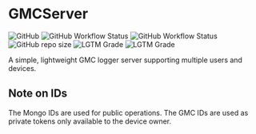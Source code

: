 # GMCServer
![GitHub](https://img.shields.io/github/license/vinceh121/gmcserver)
![GitHub Workflow Status](https://img.shields.io/github/workflow/status/vinceh121/gmcserver/Java%20CI%20with%20Maven?label=Backend%20build)
![GitHub Workflow Status](https://img.shields.io/github/workflow/status/vinceh121/gmcserver/Web%20Build?label=Frontend%20build)
![GitHub repo size](https://img.shields.io/github/repo-size/vinceh121/gmcserver)
![LGTM Grade](https://img.shields.io/lgtm/grade/java/github/vinceh121/gmcserver)
![LGTM Grade](https://img.shields.io/lgtm/grade/javascript/github/vinceh121/gmcserver)

A simple, lightweight GMC logger server supporting multiple users and devices.

## Note on IDs

The Mongo IDs are used for public operations.
The GMC IDs are used as private tokens only available to the device owner.
